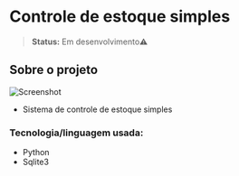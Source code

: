# Controle de estoque simples
> **Status:** Em desenvolvimento⚠️

## Sobre o projeto
![Screenshot](www)

 - Sistema de controle de estoque simples
### Tecnologia/linguagem usada:
 - Python
 - Sqlite3
